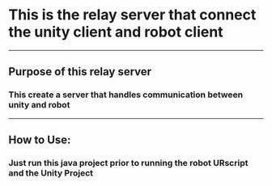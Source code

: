 # This is the relay server that connect the unity client and robot client

-----
## Purpose of this relay server
### This create a server that handles communication between unity and robot

-----
## How to Use:
### Just run this java project prior to running the robot URscript and the Unity Project